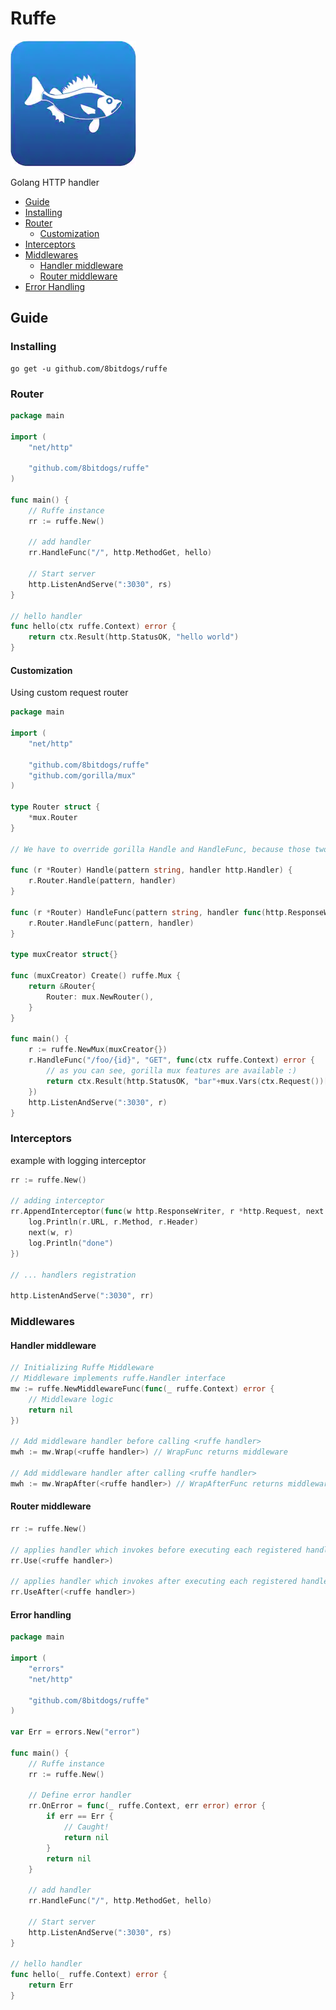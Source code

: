 
# Ruffe 
![Alt text](ruffe.png?raw=true "Ruffe")

Golang HTTP handler

- [Guide](#guide)				
- [Installing](#installing)	
- [Router](#router)
	- [Customization](#customization)
- [Interceptors](#interceptors)
- [Middlewares](#middlewares)
	- [Handler middleware](#handler-middleware)
	- [Router middleware](#router-middleware)
- [Error Handling](#error-handling)

## Guide
### Installing 
```
go get -u github.com/8bitdogs/ruffe
```

### Router
```go
package main

import (
	"net/http"

	"github.com/8bitdogs/ruffe"
)

func main() {
	// Ruffe instance
	rr := ruffe.New()

	// add handler
	rr.HandleFunc("/", http.MethodGet, hello)

	// Start server
	http.ListenAndServe(":3030", rs)
}

// hello handler
func hello(ctx ruffe.Context) error {
	return ctx.Result(http.StatusOK, "hello world")
}
```
#### Customization
Using custom request router
```go
package main

import (
	"net/http"

	"github.com/8bitdogs/ruffe"
	"github.com/gorilla/mux"
)

type Router struct {
	*mux.Router
}

// We have to override gorilla Handle and HandleFunc, because those two functions are returning gorilla Router instance

func (r *Router) Handle(pattern string, handler http.Handler) {
	r.Router.Handle(pattern, handler)
}

func (r *Router) HandleFunc(pattern string, handler func(http.ResponseWriter, *http.Request)) {
	r.Router.HandleFunc(pattern, handler)
}

type muxCreator struct{}

func (muxCreator) Create() ruffe.Mux {
	return &Router{
		Router: mux.NewRouter(),
	}
}

func main() {
	r := ruffe.NewMux(muxCreator{})
	r.HandleFunc("/foo/{id}", "GET", func(ctx ruffe.Context) error {
		// as you can see, gorilla mux features are available :) 
		return ctx.Result(http.StatusOK, "bar"+mux.Vars(ctx.Request())["id"])
	})
	http.ListenAndServe(":3030", r)
}
```

### Interceptors
example with logging interceptor
```go
rr := ruffe.New()

// adding interceptor
rr.AppendInterceptor(func(w http.ResponseWriter, r *http.Request, next http.HandlerFunc) {
	log.Println(r.URL, r.Method, r.Header)
	next(w, r)
	log.Println("done")
})

// ... handlers registration

http.ListenAndServe(":3030", rr)
```

### Middlewares
#### Handler middleware
```go
// Initializing Ruffe Middleware
// Middleware implements ruffe.Handler interface
mw := ruffe.NewMiddlewareFunc(func(_ ruffe.Context) error {
	// Middleware logic
	return nil
})

// Add middleware handler before calling <ruffe handler> 
mwh := mw.Wrap(<ruffe handler>) // WrapFunc returns middleware

// Add middleware handler after calling <ruffe handler> 
mwh := mw.WrapAfter(<ruffe handler>) // WrapAfterFunc returns middleware
```
#### Router middleware
```go
rr := ruffe.New()

// applies handler which invokes before executing each registered handler
rr.Use(<ruffe handler>)

// applies handler which invokes after executing each registered handler
rr.UseAfter(<ruffe handler>)
```
#### Error handling
```go
package main

import (
	"errors"
	"net/http"

	"github.com/8bitdogs/ruffe"
)

var Err = errors.New("error")

func main() {
	// Ruffe instance
	rr := ruffe.New()

	// Define error handler
	rr.OnError = func(_ ruffe.Context, err error) error {
		if err == Err {
			// Caught!
			return nil
		}
		return nil
	}

	// add handler
	rr.HandleFunc("/", http.MethodGet, hello)

	// Start server
	http.ListenAndServe(":3030", rs)
}

// hello handler
func hello(_ ruffe.Context) error {
	return Err
}
```
